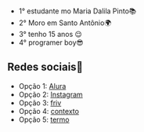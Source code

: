 - 1° estudante mo Maria Dalila Pinto📚
- 2° Moro em Santo Antônio🌍
- 3° tenho 15 anos 😌
- 4° programer boy😎

##  Redes sociais🍃

- Opção 1: [Alura](https://www.alura.com.br)
- Opção 2:  [Instagram](https://www.instagram.com/jao._.carlos/)
- Opção 3:    [friv](https://www.friv.com/)
- Opção 4:      [contexto](https://contexto.me/)
- Opção 5:         [termo](https://term.ooo/)
